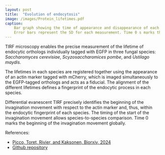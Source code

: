 ```yaml
---
layout: post
title:  "Evolution of endocytosis"
image: /images/Protein_lifetimes.pdf
caption: 
    Bar graph showing the time of appearance and disappearance of each endocytic ortholog in respect to the beginning of the invagination movement, in each species. 
    Error bars represent the SD for each measurement. Time 0 s marks the estimation of the beginning of the invagination movement. The dashed vertical lines represent its SD. (Picco, Toret, Rivier, and Kaksonen, Biorxiv, 2024)
---
```


TIRF microscopy enables the precise measurement of the lifetime of endocytic orthologs individually tagged with EGFP in three fungal species: *Saccharomyces cerevisiae*, *Scyzosaccharomices pombe*, and *Ustilago maydis*. 

The lifetimes in each species are registered together using the appearance of an actin marker tagged with mCherry, which is imaged simultaneously to the EGFP-tagged orthologs and acts as a fiducial. The alignment of the different lifetimes defines a fingerprint of the endocytic process in each species. 

Differential evanescent TIRF precisely identifies the beginning of the invagination movement with respect to the actin marker and, thus, within the endocytic fingerprint of each species. The timing of the start of the invagination movement allows species-to-species comparison. Time 0 marks the beginning of the invagination movement globally.

References:

- [Picco, Toret, Rivier, and Kaksonen, Biorxiv, 2024][biorxiv]
- [Github repository][github-repo]

[biorxiv]: https://www.biorxiv.org/content/10.1101/2024.03.28.587219v1
[github-repo]: https://github.com/apicco/EvoCellBio/tree/main/Protein_lifetimes
